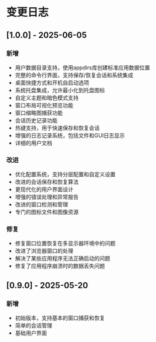 # 变更日志

## [1.0.0] - 2025-06-05

### 新增
- 用户数据目录支持，使用appdirs库创建标准应用数据位置
- 完整的命令行界面，支持保存/恢复会话和系统集成
- 桌面快捷方式和开机自启动选项
- 系统托盘集成，允许最小化到托盘图标
- 自定义主题和暗色模式支持
- 窗口布局可视化预览功能
- 窗口缩略图捕获功能
- 会话历史记录功能
- 热键支持，用于快速保存和恢复会话
- 增强的日志记录系统，包括文件和GUI日志显示
- 详细的用户文档

### 改进
- 优化配置系统，支持分层配置和自定义设置
- 改进的会话保存和恢复算法
- 更现代化的用户界面设计
- 增强的错误处理和异常报告
- 改进的窗口检测和管理
- 专门的图标文件和图像资源

### 修复
- 修复窗口位置恢复在多显示器环境中的问题
- 改进了浏览器窗口的处理
- 解决了某些应用程序无法正确启动的问题
- 修复了应用程序崩溃时的数据丢失问题

## [0.9.0] - 2025-05-20

### 新增
- 初始版本，支持基本的窗口捕获和恢复
- 简单的会话管理
- 基础用户界面 